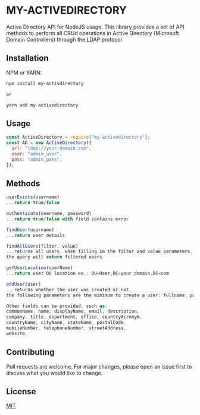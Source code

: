 # MY-ACTIVEDIRECTORY

Active Directory API for NodeJS usage. This library provides a set of API methods to perform all CRUd operations in Active Directory (Microsoft Domain Controllers) through the LDAP protocol

## Installation

NPM or YARN:

```bash
npm install my-activdirectory

or

yarn add my-activedirectory
```

## Usage

```js
const ActiveDirectory = require("my-activedirectory");
const AD = new ActiveDirectory({
  url: "ldap://your-domain.com",
  user: "admin_user",
  pass: "admin_pass",
});
```

## Methods

```js
userExists(username)
...return true/false

authenticate(username, password)
...return true/false with field contains error

findUser(username)
...return user details

findAllUsers(filter, value)
...returns all users, when filling in the filter and value parameters,
the query will return filtered users

getUserLocation(userName)
...return user OU location ex.: OU=User,DC=your_domain,DC=com

addUser(user)
...returns whether the user was created or not,
the following parameters are the minimum to create a user: fullname, password.

Other fields can be provided, such as:
commonName, name, displayName, email, description,
company, title, department, office, countryAcronym,
countryName, cityName, stateName, postalCode,
mobileNumber, telephoneNumber, streetAddress,
website.
```

## Contributing

Pull requests are welcome. For major changes, please open an issue first
to discuss what you would like to change.

## License

[MIT](https://choosealicense.com/licenses/mit/)
